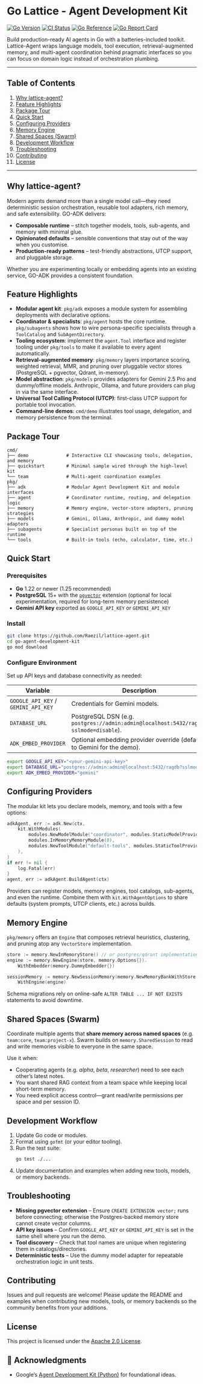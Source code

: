 # Go Lattice - Agent Development Kit

[![Go Version](https://img.shields.io/badge/Go-1.25-00ADD8?logo=go&logoColor=white)](https://go.dev/dl/)
[![CI Status](https://github.com/Raezil/lattice-agent/actions/workflows/go.yml/badge.svg)](https://github.com/Raezil/lattice-agent/actions/workflows/go.yml)
[![Go Reference](https://pkg.go.dev/badge/github.com/Raezil/lattice-agent.svg)](https://pkg.go.dev/github.com/Raezil/lattice-agent)
[![Go Report Card](https://goreportcard.com/badge/github.com/Raezil/lattice-agent)](https://goreportcard.com/report/github.com/Raezil/lattice-agent)

Build production-ready AI agents in Go with a batteries-included toolkit. Lattice-Agent wraps language
models, tool execution, retrieval-augmented memory, and multi-agent coordination behind pragmatic
interfaces so you can focus on domain logic instead of orchestration plumbing.

---

## Table of Contents
1. [Why lattice-agent?](#why-lattice-agent)
2. [Feature Highlights](#feature-highlights)
3. [Package Tour](#package-tour)
4. [Quick Start](#quick-start)
5. [Configuring Providers](#configuring-providers)
6. [Memory Engine](#memory-engine)
7. [Shared Spaces (Swarm)](#shared-spaces-swarm)
8. [Development Workflow](#development-workflow)
9. [Troubleshooting](#troubleshooting)
10. [Contributing](#contributing)
11. [License](#license)

---

## Why lattice-agent?
Modern agents demand more than a single model call—they need deterministic session orchestration,
reusable tool adapters, rich memory, and safe extensibility. GO-ADK delivers:

- **Composable runtime** – stitch together models, tools, sub-agents, and memory with minimal glue.
- **Opinionated defaults** – sensible conventions that stay out of the way when you customise.
- **Production-ready patterns** – test-friendly abstractions, UTCP support, and pluggable storage.

Whether you are experimenting locally or embedding agents into an existing service, GO-ADK provides a
consistent foundation.

## Feature Highlights
- **Modular agent kit**: `pkg/adk` exposes a module system for assembling deployments with declarative
  options.
- **Coordinator & specialists**: `pkg/agent` hosts the core runtime. `pkg/subagents` shows how to wire
  persona-specific specialists through a `ToolCatalog` and `SubAgentDirectory`.
- **Tooling ecosystem**: implement the `agent.Tool` interface and register tooling under `pkg/tools` to
  make it available to every agent automatically.
- **Retrieval-augmented memory**: `pkg/memory` layers importance scoring, weighted retrieval, MMR, and
  pruning over pluggable vector stores (PostgreSQL + pgvector, Qdrant, in-memory).
- **Model abstraction**: `pkg/models` provides adapters for Gemini 2.5 Pro and dummy/offline models.
  Anthropic, Ollama, and future providers can plug in via the same interface.
- **Universal Tool Calling Protocol (UTCP)**: first-class UTCP support for portable tool invocation.
- **Command-line demos**: `cmd/demo` illustrates tool usage, delegation, and memory persistence from
  the terminal.

## Package Tour
```
cmd/
├── demo              # Interactive CLI showcasing tools, delegation, and memory
├── quickstart        # Minimal sample wired through the high-level kit
└── team              # Multi-agent coordination examples
pkg/
├── adk               # Modular Agent Development Kit and module interfaces
├── agent             # Coordinator runtime, routing, and delegation logic
├── memory            # Memory engine, vector-store adapters, pruning strategies
├── models            # Gemini, Ollama, Anthropic, and dummy model adapters
├── subagents         # Specialist personas built on top of the runtime
└── tools             # Built-in tools (echo, calculator, time, etc.)
```

## Quick Start
### Prerequisites
- **Go** 1.22 or newer (1.25 recommended)
- **PostgreSQL** 15+ with the [`pgvector`](https://github.com/pgvector/pgvector) extension (optional
  for local experimentation, required for long-term memory persistence)
- **Gemini API key** exported as `GOOGLE_API_KEY` or `GEMINI_API_KEY`

### Install
```bash
git clone https://github.com/Raezil/lattice-agent.git
cd go-agent-development-kit
go mod download
```

### Configure Environment
Set up API keys and database connectivity as needed:

| Variable | Description |
| --- | --- |
| `GOOGLE_API_KEY` / `GEMINI_API_KEY` | Credentials for Gemini models. |
| `DATABASE_URL` | PostgreSQL DSN (e.g. `postgres://admin:admin@localhost:5432/ragdb?sslmode=disable`). |
| `ADK_EMBED_PROVIDER` | Optional embedding provider override (defaults to Gemini for the demo). |

```bash
export GOOGLE_API_KEY="<your-gemini-api-key>"
export DATABASE_URL="postgres://admin:admin@localhost:5432/ragdb?sslmode=disable"
export ADK_EMBED_PROVIDER="gemini"
```

## Configuring Providers
The modular kit lets you declare models, memory, and tools with a few options:

```go
adkAgent, err := adk.New(ctx,
    kit.WithModules(
        modules.NewModelModule("coordinator", modules.StaticModelProvider(models.NewDummyLLM("Coordinator:"))),
        modules.InMemoryMemoryModule(8),
        modules.NewToolModule("default-tools", modules.StaticToolProvider([]agent.Tool{&tools.EchoTool{}}, nil)),
    ),
)
if err != nil {
    log.Fatal(err)
}
agent, err := adkAgent.BuildAgent(ctx)
```

Providers can register models, memory engines, tool catalogs, sub-agents, and even the runtime. Combine
them with `kit.WithAgentOptions` to share defaults (system prompts, UTCP clients, etc.) across builds.

## Memory Engine
`pkg/memory` offers an `Engine` that composes retrieval heuristics, clustering, and pruning atop any
`VectorStore` implementation.

```go
store := memory.NewInMemoryStore() // or postgres/qdrant implementation
engine := memory.NewEngine(store, memory.Options{}).
    WithEmbedder(memory.DummyEmbedder{})

sessionMemory := memory.NewSessionMemory(memory.NewMemoryBankWithStore(store), 8).
    WithEngine(engine)
```

Schema migrations rely on online-safe `ALTER TABLE ... IF NOT EXISTS` statements to avoid downtime.

## Shared Spaces (Swarm)
Coordinate multiple agents that **share memory across named spaces** (e.g. `team:core`, `team:project-x`).
Swarm builds on `memory.SharedSession` to read and write memories visible to everyone in the same space.

Use it when:
- Cooperating agents (e.g. *alpha*, *beta*, *researcher*) need to see each other’s latest notes.
- You want shared RAG context from a team space while keeping local short-term memory.
- You need explicit access control—grant read/write permissions per space and per session ID.

## Development Workflow
1. Update Go code or modules.
2. Format using `gofmt` (or your editor tooling).
3. Run the test suite:
   ```bash
   go test ./...
   ```
4. Update documentation and examples when adding new tools, models, or memory backends.

## Troubleshooting
- **Missing pgvector extension** – Ensure `CREATE EXTENSION vector;` runs before connecting; otherwise
  the Postgres-backed memory store cannot create vector columns.
- **API key issues** – Confirm `GOOGLE_API_KEY` or `GEMINI_API_KEY` is set in the same shell where you
  run the demo.
- **Tool discovery** – Check that tool names are unique when registering them in catalogs/directories.
- **Deterministic tests** – Use the dummy model adapter for repeatable orchestration logic in unit tests.

## Contributing
Issues and pull requests are welcome! Please update the README and examples when contributing new
models, tools, or memory backends so the community benefits from your additions.

## License
This project is licensed under the [Apache 2.0 License](./LICENSE).

## 🙏 Acknowledgments
- Google’s [Agent Development Kit (Python)](https://github.com/google/adk-python) for foundational ideas.
